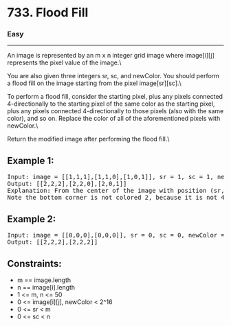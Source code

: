 # 733. Flood Fill

### Easy

---

An image is represented by an m x n integer grid image where image[i][j] represents the pixel value of the image.\

You are also given three integers sr, sc, and newColor. You should perform a flood fill on the image starting from the pixel image[sr][sc].\

To perform a flood fill, consider the starting pixel, plus any pixels connected 4-directionally to the starting pixel of the same color as the starting pixel, plus any pixels connected 4-directionally to those pixels (also with the same color), and so on. Replace the color of all of the aforementioned pixels with newColor.\

Return the modified image after performing the flood fill.\

## Example 1:

<pre>
Input: image = [[1,1,1],[1,1,0],[1,0,1]], sr = 1, sc = 1, newColor = 2
Output: [[2,2,2],[2,2,0],[2,0,1]]
Explanation: From the center of the image with position (sr, sc) = (1, 1) (i.e., the red pixel), all pixels connected by a path of the same color as the starting pixel (i.e., the blue pixels) are colored with the new color.
Note the bottom corner is not colored 2, because it is not 4-directionally connected to the starting pixel.
</pre>

## Example 2:

<pre>
Input: image = [[0,0,0],[0,0,0]], sr = 0, sc = 0, newColor = 2
Output: [[2,2,2],[2,2,2]]
</pre>

## Constraints:

- m == image.length
- n == image[i].length
- 1 <= m, n <= 50
- 0 <= image[i][j], newColor < 2^16
- 0 <= sr < m
- 0 <= sc < n
